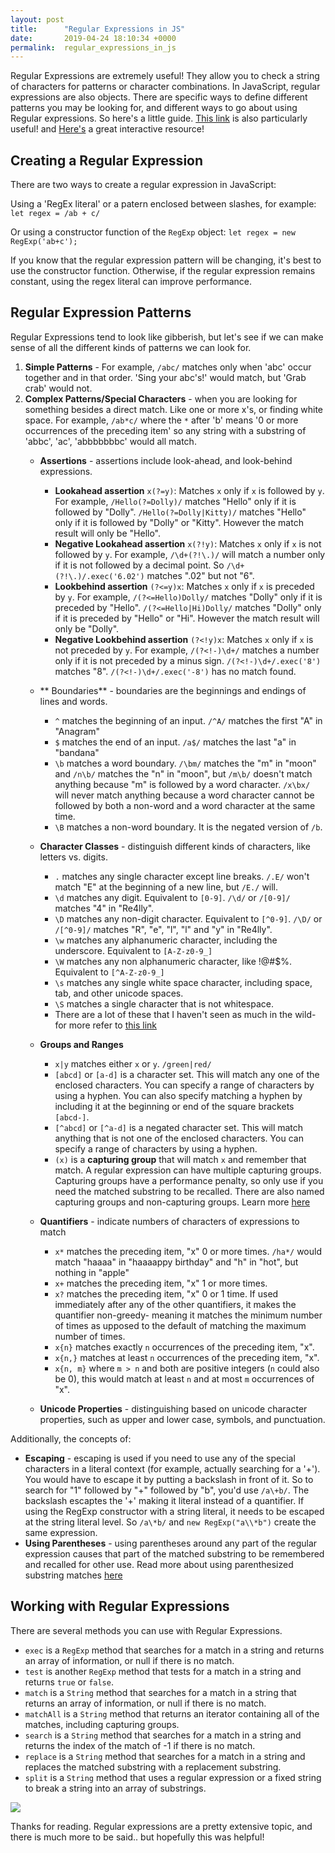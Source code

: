 ```yaml
---
layout: post
title:      "Regular Expressions in JS"
date:       2019-04-24 18:10:34 +0000
permalink:  regular_expressions_in_js
---
```



Regular Expressions are extremely useful! They allow you to check a string of characters for patterns or character combinations. In JavaScript, regular expressions are also objects. There are specific ways to define different patterns you may be looking for, and different ways to go about using Regular expressions. So here's a little guide. [This link](https://developer.mozilla.org/en-US/docs/Web/JavaScript/Guide/Regular_Expressions) is also particularly useful! and [Here's](https://regexr.com/) a great interactive resource!

## Creating a Regular Expression
There are two ways to create a regular expression in JavaScript:

Using a 'RegEx literal' or a patern enclosed between slashes, for example: `let regex = /ab + c/`

Or using a constructor function of the `RegExp` object: `let regex = new RegExp('ab+c');`

If you know that the regular expression pattern will be changing, it's best to use the constructor function. Otherwise, if the regular expression remains constant, using the regex literal can improve performance.

## Regular Expression Patterns
Regular Expressions tend to look like gibberish, but let's see if we can make sense of all the different kinds of patterns we can look for.
1.  **Simple Patterns** - For example, `/abc/` matches only when 'abc' occur together and in that order. 'Sing your abc's!' would match, but 'Grab crab' would not.
2.  **Complex Patterns/Special Characters** - when you are looking for something besides a direct match. Like one or more x's, or finding white space. For example, `/ab*c/` where the `*` after 'b' means '0 or more occurrences of the preceding item' so any string with a substring of 'abbc', 'ac', 'abbbbbbbc' would all match.
    * **Assertions** - assertions include look-ahead, and look-behind expressions.
        * **Lookahead assertion** `x(?=y)`: Matches `x` only if `x` is followed by `y`. For example, `/Hello(?=Dolly)/` matches "Hello" only if it is followed by  "Dolly". `/Hello(?=Dolly|Kitty)/` matches "Hello" only if it is followed by "Dolly" or "Kitty". However the match result will only be "Hello".
        * **Negative Lookahead assertion** `x(?!y)`: Matches `x` only if `x` is not followed by `y`. For example, `/\d+(?!\.)/` will match a number only if it is not followed by a decimal point. So `/\d+(?!\.)/.exec('6.02')` matches ".02" but not "6".
        * **Lookbehind assertion** `(?<=y)x`: Matches `x` only if `x` is preceded by `y`. For example, `/(?<=Hello)Dolly/` matches "Dolly" only if it is preceded by "Hello". `/(?<=Hello|Hi)Dolly/` matches "Dolly" only if it is preceded by "Hello" or "Hi". However the match result will only be "Dolly".
        * **Negative Lookbehind assertion** `(?<!y)x`: Matches `x` only if `x` is not preceded by `y`. For example, `/(?<!-)\d+/` matches a number only if it is not preceded by a minus sign. `/(?<!-)\d+/.exec('8')` matches "8". `/(?<!-)\d+/.exec('-8')`  has no match found.

    * ** Boundaries** - boundaries are the beginnings and endings of lines and words.
        * `^` matches the beginning of an input. `/^A/` matches the first "A" in "Anagram" 
        * `$` matches the end of an input. `/a$/` matches the last "a" in "bandana"
        * `\b` matches a word boundary. `/\bm/` matches the "m" in "moon" and `/n\b/` matches the "n" in "moon", but `/m\b/` doesn't match anything because "m" is followed by a word character. `/x\bx/` will never match anything because a word character cannot be followed by both a non-word and a word character at the same time.
        * `\B` matches a non-word boundary. It is the negated version of `/b`.
    * **Character Classes** - distinguish different kinds of characters, like letters vs. digits.
        * `.` matches any single character except line breaks. `/.E/` won't match "E" at the beginning of a new line, but `/E./` will. 
        * `\d` matches any digit. Equivalent to `[0-9]`. `/\d/` or `/[0-9]/` matches "4" in "Re4lly".
        * `\D` matches any non-digit character. Equivalent to `[^0-9]`. `/\D/` or `/[^0-9]/` matches "R", "e", "l", "l" and "y" in "Re4lly".
        * `\w` matches any alphanumeric character, including the underscore. Equivalent to `[A-Z-z0-9_]`
        * `\W` matches any non alphanumeric character, like !@#$%. Equivalent to `[^A-Z-z0-9_]`
        * `\s` matches any single white space character, including space, tab, and other unicode spaces.
        * `\S` matches a single character that is not whitespace.
        * There are a lot of these that I haven't seen as much in the wild- for more refer to [this link](https://developer.mozilla.org/en-US/docs/Web/JavaScript/Guide/Regular_Expressions/Character_Classes)
    * **Groups and Ranges**
        * `x|y`  matches either `x` or `y`. `/green|red/`
        * `[abcd]` or `[a-d]` is a character set. This will match any one of the enclosed characters. You can specify a range of characters by using a hyphen. You can also specify matching a hyphen by including it at the beginning or end of the square brackets `[abcd-]`.
        * `[^abcd]` or `[^a-d]` is a negated character set. This will match anything that is not one of the enclosed characters. You can specify a range of characters by using a hyphen.
        * `(x)` is a **capturing group** that will match `x` and remember that match.  A regular expression can have multiple capturing groups. Capturing groups have a performance penalty, so only use if you need the matched substring to be recalled. There are also named capturing groups and non-capturing groups. Learn more [here](https://developer.mozilla.org/en-US/docs/Web/JavaScript/Guide/Regular_Expressions/Groups_and_Ranges)
    * **Quantifiers** - indicate numbers of characters of expressions to match
        * `x*` matches the preceding item, "x" 0 or more times. `/ha*/` would match "haaaa" in "haaaappy birthday" and "h" in "hot", but nothing in "apple"
        * `x+` matches the preceding item, "x" 1 or more times.
        * `x?` matches the preceding item, "x" 0 or 1 time. If used immediately after any of the other quantifiers, it makes the quantifier non-greedy- meaning it matches the minimum number of times as upposed to the default of matching the maximum number of times.
        * `x{n}` matches exactly `n` occurrences of the preceding item, "x".
        * `x{n,}` matches at least `n` occurrences of the preceding item, "x".
        * `x{n, m}` where `m > n` and both are positive integers (`n` could also be 0), this would match at least `n` and at most `m` occurrences of "x".
    * **Unicode Properties** - distinguishing based on unicode character properties, such as upper and lower case, symbols, and punctuation.


Additionally, the concepts of:
* **Escaping** - escaping is used if you need to use any of the special characters in a literal context (for example, actually searching for a '+'). You would have to escape it by putting a backslash in front of it. So to search for "1" followed by "+" followed by "b", you'd use `/a\+b/`. The backslash escaptes the '+' making it literal instead of a quantifier. If using the RegExp constructor with a string literal, it needs to be escaped at the string literal level. So `/a\*b/` and `new RegExp("a\\*b")` create the same expression.
* **Using Parentheses** - using parentheses around any part of the regular expression causes that part of the matched substring to be remembered and recalled for other use. Read more about using parenthesized substring matches [here](https://developer.mozilla.org/en-US/docs/Web/JavaScript/Guide/Regular_Expressions#Using_parenthesized_substring_matches)

## Working with Regular Expressions
There are several methods you can use with Regular Expressions.
* `exec` is a `RegExp` method that searches for a match in a string and returns an array of information, or null if there is no match.
* `test` is another `RegExp` method that tests for a match in a string and returns `true` or `false`.
* `match` is a `String` method that searches for a match in a string that returns an array of information, or null if there is no match.
* `matchAll` is a `String` method that returns an iterator containing all of the matches, including capturing groups.
* `search` is a `String` method that searches for a match in a string and returns the index of the match of -1 if there is no match.
* `replace` is a `String` method that searches for a match in a string and replaces the matched substring with a replacement substring.
* `split` is a `String` method that uses a regular expression or a fixed string to break a string into an array of substrings. 


![](https://media.giphy.com/media/4ZkydYFRV6CYprhvF7/giphy.gif)

Thanks for reading. Regular expressions are a pretty extensive topic, and there is much more to be said.. but hopefully this was helpful!








